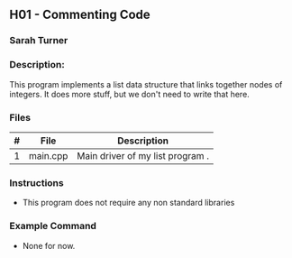 ## H01 - Commenting Code
### Sarah Turner
### Description:

This program implements a list data structure that links together nodes of integers. It does more stuff, but we don't need to write that here.

### Files

|   #   | File     | Description                      |
| :---: | -------- | -------------------------------- |
|   1   | main.cpp | Main driver of my list program . |


### Instructions

- This program does not require any non standard libraries

### Example Command

- None for now.
